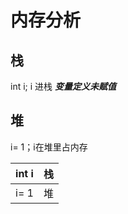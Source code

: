# 内存分析

## 栈

int i; i 进栈     ***变量定义未赋值***

## 堆

i= 1；i在堆里占内存



| int  i | 栈   |
| :----: | ---- |
|  i= 1  | 堆   |

